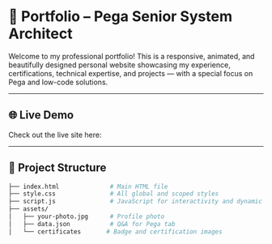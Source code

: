 # 💼 Portfolio – Pega Senior System Architect

Welcome to my professional portfolio! This is a responsive, animated, and beautifully designed personal website showcasing my experience, certifications, technical expertise, and projects — with a special focus on Pega and low-code solutions.

---

## 🌐 Live Demo
Check out the live site here: 

---

## 📁 Project Structure

```bash
├── index.html              # Main HTML file
├── style.css               # All global and scoped styles
├── script.js               # JavaScript for interactivity and dynamic loading
├── assets/
│   ├── your-photo.jpg      # Profile photo
│   ├── data.json           # Q&A for Pega tab
│   └── certificates       # Badge and certification images
